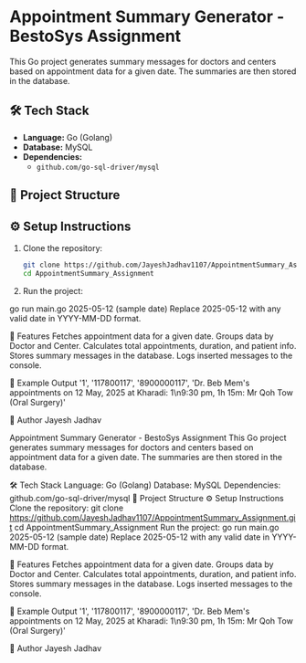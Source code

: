 # Appointment Summary Generator - BestoSys Assignment

This Go project generates summary messages for doctors and centers based on appointment data for a given date. The summaries are then stored in the database.

## 🛠 Tech Stack

- **Language:** Go (Golang)
- **Database:** MySQL
- **Dependencies:** 
  - `github.com/go-sql-driver/mysql`

## 📁 Project Structure

## ⚙️ Setup Instructions

1. Clone the repository:
   ```bash
   git clone https://github.com/JayeshJadhav1107/AppointmentSummary_Assignment.git
   cd AppointmentSummary_Assignment

2. Run the project:

go run main.go 2025-05-12 (sample date)
Replace 2025-05-12 with any valid date in YYYY-MM-DD format.

📌 Features
Fetches appointment data for a given date.
Groups data by Doctor and Center.
Calculates total appointments, duration, and patient info.
Stores summary messages in the database.
Logs inserted messages to the console.

🧪 Example Output
'1', '117800117', '8900000117', 'Dr. Beb Mem\'s appointments on 12 May, 2025 at Kharadi: 1\n9:30 pm, 1h 15m: Mr Qoh Tow (Oral Surgery)'

🙋 Author
Jayesh Jadhav

Appointment Summary Generator - BestoSys Assignment
This Go project generates summary messages for doctors and centers based on appointment data for a given date. The summaries are then stored in the database.

🛠 Tech Stack
Language: Go (Golang)
Database: MySQL
Dependencies:
github.com/go-sql-driver/mysql
📁 Project Structure
⚙️ Setup Instructions
Clone the repository:
git clone https://github.com/JayeshJadhav1107/AppointmentSummary_Assignment.git
cd AppointmentSummary_Assignment
Run the project:
go run main.go 2025-05-12 (sample date) Replace 2025-05-12 with any valid date in YYYY-MM-DD format.

📌 Features Fetches appointment data for a given date. Groups data by Doctor and Center. Calculates total appointments, duration, and patient info. Stores summary messages in the database. Logs inserted messages to the console.

🧪 Example Output '1', '117800117', '8900000117', 'Dr. Beb Mem's appointments on 12 May, 2025 at Kharadi: 1\n9:30 pm, 1h 15m: Mr Qoh Tow (Oral Surgery)'

🙋 Author Jayesh Jadhav